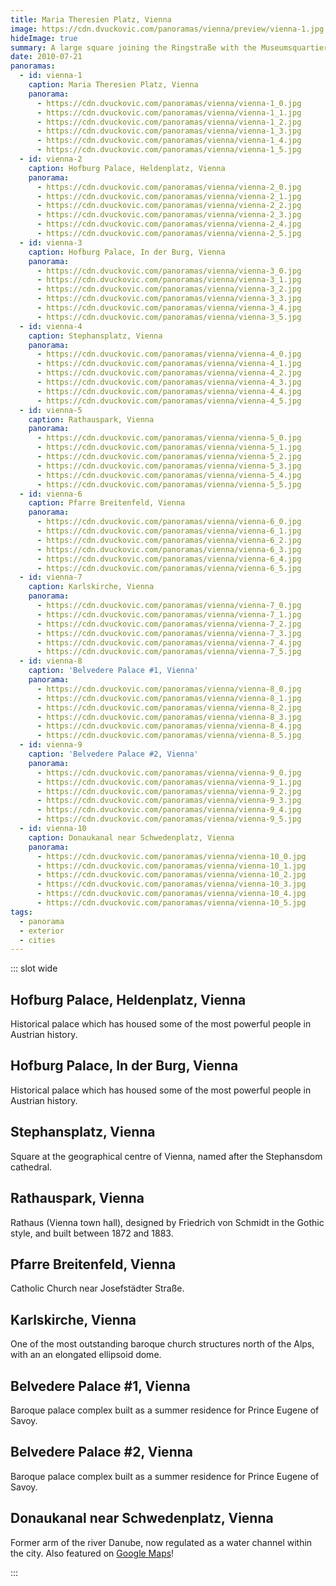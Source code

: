 ```yaml
---
title: Maria Theresien Platz, Vienna
image: https://cdn.dvuckovic.com/panoramas/vienna/preview/vienna-1.jpg
hideImage: true
summary: A large square joining the Ringstraße with the Museumsquartier
date: 2010-07-21
panoramas:
  - id: vienna-1
    caption: Maria Theresien Platz, Vienna
    panorama:
      - https://cdn.dvuckovic.com/panoramas/vienna/vienna-1_0.jpg
      - https://cdn.dvuckovic.com/panoramas/vienna/vienna-1_1.jpg
      - https://cdn.dvuckovic.com/panoramas/vienna/vienna-1_2.jpg
      - https://cdn.dvuckovic.com/panoramas/vienna/vienna-1_3.jpg
      - https://cdn.dvuckovic.com/panoramas/vienna/vienna-1_4.jpg
      - https://cdn.dvuckovic.com/panoramas/vienna/vienna-1_5.jpg
  - id: vienna-2
    caption: Hofburg Palace, Heldenplatz, Vienna
    panorama:
      - https://cdn.dvuckovic.com/panoramas/vienna/vienna-2_0.jpg
      - https://cdn.dvuckovic.com/panoramas/vienna/vienna-2_1.jpg
      - https://cdn.dvuckovic.com/panoramas/vienna/vienna-2_2.jpg
      - https://cdn.dvuckovic.com/panoramas/vienna/vienna-2_3.jpg
      - https://cdn.dvuckovic.com/panoramas/vienna/vienna-2_4.jpg
      - https://cdn.dvuckovic.com/panoramas/vienna/vienna-2_5.jpg
  - id: vienna-3
    caption: Hofburg Palace, In der Burg, Vienna
    panorama:
      - https://cdn.dvuckovic.com/panoramas/vienna/vienna-3_0.jpg
      - https://cdn.dvuckovic.com/panoramas/vienna/vienna-3_1.jpg
      - https://cdn.dvuckovic.com/panoramas/vienna/vienna-3_2.jpg
      - https://cdn.dvuckovic.com/panoramas/vienna/vienna-3_3.jpg
      - https://cdn.dvuckovic.com/panoramas/vienna/vienna-3_4.jpg
      - https://cdn.dvuckovic.com/panoramas/vienna/vienna-3_5.jpg
  - id: vienna-4
    caption: Stephansplatz, Vienna
    panorama:
      - https://cdn.dvuckovic.com/panoramas/vienna/vienna-4_0.jpg
      - https://cdn.dvuckovic.com/panoramas/vienna/vienna-4_1.jpg
      - https://cdn.dvuckovic.com/panoramas/vienna/vienna-4_2.jpg
      - https://cdn.dvuckovic.com/panoramas/vienna/vienna-4_3.jpg
      - https://cdn.dvuckovic.com/panoramas/vienna/vienna-4_4.jpg
      - https://cdn.dvuckovic.com/panoramas/vienna/vienna-4_5.jpg
  - id: vienna-5
    caption: Rathauspark, Vienna
    panorama:
      - https://cdn.dvuckovic.com/panoramas/vienna/vienna-5_0.jpg
      - https://cdn.dvuckovic.com/panoramas/vienna/vienna-5_1.jpg
      - https://cdn.dvuckovic.com/panoramas/vienna/vienna-5_2.jpg
      - https://cdn.dvuckovic.com/panoramas/vienna/vienna-5_3.jpg
      - https://cdn.dvuckovic.com/panoramas/vienna/vienna-5_4.jpg
      - https://cdn.dvuckovic.com/panoramas/vienna/vienna-5_5.jpg
  - id: vienna-6
    caption: Pfarre Breitenfeld, Vienna
    panorama:
      - https://cdn.dvuckovic.com/panoramas/vienna/vienna-6_0.jpg
      - https://cdn.dvuckovic.com/panoramas/vienna/vienna-6_1.jpg
      - https://cdn.dvuckovic.com/panoramas/vienna/vienna-6_2.jpg
      - https://cdn.dvuckovic.com/panoramas/vienna/vienna-6_3.jpg
      - https://cdn.dvuckovic.com/panoramas/vienna/vienna-6_4.jpg
      - https://cdn.dvuckovic.com/panoramas/vienna/vienna-6_5.jpg
  - id: vienna-7
    caption: Karlskirche, Vienna
    panorama:
      - https://cdn.dvuckovic.com/panoramas/vienna/vienna-7_0.jpg
      - https://cdn.dvuckovic.com/panoramas/vienna/vienna-7_1.jpg
      - https://cdn.dvuckovic.com/panoramas/vienna/vienna-7_2.jpg
      - https://cdn.dvuckovic.com/panoramas/vienna/vienna-7_3.jpg
      - https://cdn.dvuckovic.com/panoramas/vienna/vienna-7_4.jpg
      - https://cdn.dvuckovic.com/panoramas/vienna/vienna-7_5.jpg
  - id: vienna-8
    caption: 'Belvedere Palace #1, Vienna'
    panorama:
      - https://cdn.dvuckovic.com/panoramas/vienna/vienna-8_0.jpg
      - https://cdn.dvuckovic.com/panoramas/vienna/vienna-8_1.jpg
      - https://cdn.dvuckovic.com/panoramas/vienna/vienna-8_2.jpg
      - https://cdn.dvuckovic.com/panoramas/vienna/vienna-8_3.jpg
      - https://cdn.dvuckovic.com/panoramas/vienna/vienna-8_4.jpg
      - https://cdn.dvuckovic.com/panoramas/vienna/vienna-8_5.jpg
  - id: vienna-9
    caption: 'Belvedere Palace #2, Vienna'
    panorama:
      - https://cdn.dvuckovic.com/panoramas/vienna/vienna-9_0.jpg
      - https://cdn.dvuckovic.com/panoramas/vienna/vienna-9_1.jpg
      - https://cdn.dvuckovic.com/panoramas/vienna/vienna-9_2.jpg
      - https://cdn.dvuckovic.com/panoramas/vienna/vienna-9_3.jpg
      - https://cdn.dvuckovic.com/panoramas/vienna/vienna-9_4.jpg
      - https://cdn.dvuckovic.com/panoramas/vienna/vienna-9_5.jpg
  - id: vienna-10
    caption: Donaukanal near Schwedenplatz, Vienna
    panorama:
      - https://cdn.dvuckovic.com/panoramas/vienna/vienna-10_0.jpg
      - https://cdn.dvuckovic.com/panoramas/vienna/vienna-10_1.jpg
      - https://cdn.dvuckovic.com/panoramas/vienna/vienna-10_2.jpg
      - https://cdn.dvuckovic.com/panoramas/vienna/vienna-10_3.jpg
      - https://cdn.dvuckovic.com/panoramas/vienna/vienna-10_4.jpg
      - https://cdn.dvuckovic.com/panoramas/vienna/vienna-10_5.jpg
tags:
  - panorama
  - exterior
  - cities
---
```


::: slot wide

<PhotoSphere id="vienna-1" />

## Hofburg Palace, Heldenplatz, Vienna

Historical palace which has housed some of the most powerful people in Austrian history.

<PhotoSphere id="vienna-2" />

## Hofburg Palace, In der Burg, Vienna

Historical palace which has housed some of the most powerful people in Austrian history.

<PhotoSphere id="vienna-3" />

## Stephansplatz, Vienna

Square at the geographical centre of Vienna, named after the Stephansdom cathedral.

<PhotoSphere id="vienna-4" />

## Rathauspark, Vienna

Rathaus (Vienna town hall), designed by Friedrich von Schmidt in the Gothic style, and built between 1872 and 1883.

<PhotoSphere id="vienna-5" />

## Pfarre Breitenfeld, Vienna

Catholic Church near Josefstädter Straße.

<PhotoSphere id="vienna-6" />

## Karlskirche, Vienna

One of the most outstanding baroque church structures north of the Alps, with an an elongated ellipsoid dome.

<PhotoSphere id="vienna-7" />

## Belvedere Palace #1, Vienna

Baroque palace complex built as a summer residence for Prince Eugene of Savoy.

<PhotoSphere id="vienna-8" />

## Belvedere Palace #2, Vienna

Baroque palace complex built as a summer residence for Prince Eugene of Savoy.

<PhotoSphere id="vienna-9" />

## Donaukanal near Schwedenplatz, Vienna

Former arm of the river Danube, now regulated as a water channel within the city. Also featured on [Google Maps](https://goo.gl/maps/ud3fNR8ccRnHuzFA8)!

<PhotoSphere id="vienna-10" />

:::

